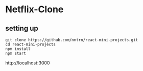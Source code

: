 # Netflix-Clone
## setting up
```
git clone https://github.com/nntrn/react-mini-projects.git
cd react-mini-projects
npm install
npm start
```

http://localhost:3000
